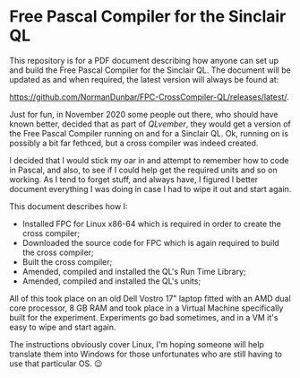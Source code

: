 # Free Pascal Compiler for the Sinclair QL
This repository is for a PDF document describing how anyone can set up and build the Free Pascal Compiler for the Sinclair QL. The document will be updated as and when required, the latest version will always be found at:

https://github.com/NormanDunbar/FPC-CrossCompiler-QL/releases/latest/.

Just for fun, in November 2020 some people out there, who should have known better, decided that as part of *QLvember*, they would get a version of the Free Pascal Compiler running on and for a Sinclair QL. Ok, running on is possibly a bit far fethced, but a cross compiler was indeed created.

I decided that I would stick my oar in and attempt to remember how to code in Pascal, and also, to see if I could help get the required units and so on working. As I tend to forget stuff, and always have, I figured I better document everything I was doing in case I had to wipe it out and start again.

This document describes how I:

* Installed FPC for Linux x86-64 which is required in order to create the cross compiler;
* Downloaded the source code for FPC which is again required to build the cross compiler;
* Built the cross compiler;
* Amended, compiled and installed the QL's Run Time Library;
* Amended, compiled and installed the QL's units;

All of this took place on an old Dell Vostro 17" laptop fitted with an AMD dual core processor, 8 GB RAM and took place in a Virtual Machine specifically built for the experiment. Experiments go bad sometimes, and in a VM it's easy to wipe and start again.

The instructions obviously cover Linux, I'm hoping someone will help translate them into Windows for those unfortunates who are still having to use that particular OS. 😉
